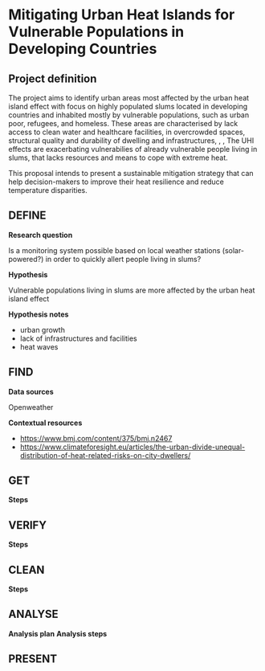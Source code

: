 # Mitigating Urban Heat Islands for Vulnerable Populations in Developing Countries

## Project definition

The project aims to identify urban areas most affected by the urban heat island effect with focus on highly populated slums located in developing countries and inhabited mostly by vulnerable populations, such as urban poor, refugees, and homeless. These areas are characterised by lack access to clean water and healthcare facilities, in overcrowded spaces, structural quality and durability of dwelling and infrastructures,  , ,
The UHI effects are exacerbating vulnerabilies of already vulnerable people living in slums, that lacks resources and means to cope with extreme heat. 

This proposal intends to present a sustainable mitigation strategy that can help decision-makers to improve their heat resilience and reduce temperature disparities.

## DEFINE

**Research question**

Is a monitoring system possible based on local weather stations (solar-powered?) in order to quickly allert people living in slums? 


**Hypothesis**

Vulnerable populations living in slums are more affected by the urban heat island effect 

**Hypothesis notes**

- urban growth
- lack of infrastructures and facilities
- heat waves

## FIND

**Data sources**

Openweather



**Contextual resources**

- https://www.bmj.com/content/375/bmj.n2467
- https://www.climateforesight.eu/articles/the-urban-divide-unequal-distribution-of-heat-related-risks-on-city-dwellers/


## GET
**Steps**

## VERIFY
**Steps**

## CLEAN
**Steps**

## ANALYSE
**Analysis plan**
**Analysis steps**

## PRESENT


